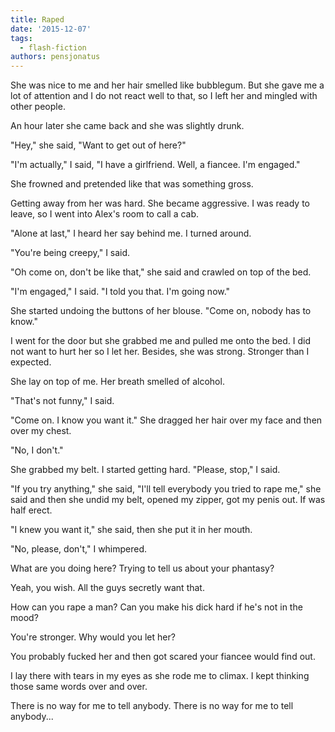 ```yaml
---
title: Raped
date: '2015-12-07'
tags:
  - flash-fiction
authors: pensjonatus
---
```


She was nice to me and her hair smelled like bubblegum. But she gave me a lot of
attention and I do not react well to that, so I left her and mingled with other
people.

<!-- truncate -->

An hour later she came back and she was slightly drunk.

"Hey," she said, "Want to get out of here?"

"I'm actually," I said, "I have a girlfriend. Well, a fiancee. I'm engaged."

She frowned and pretended like that was something gross.

Getting away from her was hard. She became aggressive. I was ready to leave, so
I went into Alex's room to call a cab.

"Alone at last," I heard her say behind me. I turned around.

"You're being creepy," I said.

"Oh come on, don't be like that," she said and crawled on top of the bed.

"I'm engaged," I said. "I told you that. I'm going now."

She started undoing the buttons of her blouse. "Come on, nobody has to know."

I went for the door but she grabbed me and pulled me onto the bed. I did not
want to hurt her so I let her. Besides, she was strong. Stronger than I
expected.

She lay on top of me. Her breath smelled of alcohol.

"That's not funny," I said.

"Come on. I know you want it." She dragged her hair over my face and then over
my chest.

"No, I don't."

She grabbed my belt. I started getting hard. "Please, stop," I said.

"If you try anything," she said, "I'll tell everybody you tried to rape me," she
said and then she undid my belt, opened my zipper, got my penis out. If was half
erect.

"I knew you want it," she said, then she put it in her mouth.

"No, please, don't," I whimpered.

What are you doing here? Trying to tell us about your phantasy?

Yeah, you wish. All the guys secretly want that.

How can you rape a man? Can you make his dick hard if he's not in the mood?

You're stronger. Why would you let her?

You probably fucked her and then got scared your fiancee would find out.

I lay there with tears in my eyes as she rode me to climax. I kept thinking
those same words over and over.

There is no way for me to tell anybody. There is no way for me to tell
anybody...
